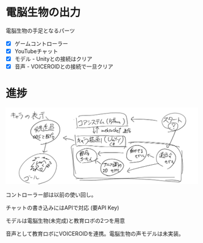 # 電脳生物の出力

電脳生物の手足となるパーツ

- [x] ゲームコントローラー
- [x] YouTubeチャット
- [x] モデル - Unityとの接続はクリア
- [x] 音声 - VOICEROIDとの接続で一旦クリア

# 進捗
![Roadmap Image](img/02_00_unityRoadmap.png)

コントローラー部は以前の使い回し。

チャットの書き込みにはAPIで対応 (要API Key)

モデルは電脳生物(未完成)と教育ロボの2つを用意

音声として教育ロボにVOICEROIDを連携。電脳生物の声モデルは未実装。